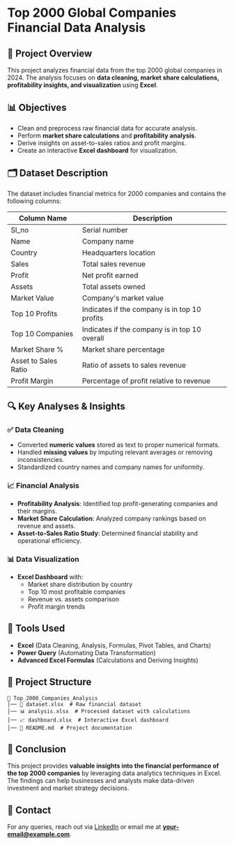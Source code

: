 # Top 2000 Global Companies Financial Data Analysis

## 📌 Project Overview
This project analyzes financial data from the top 2000 global companies in 2024. The analysis focuses on **data cleaning, market share calculations, profitability insights, and visualization** using **Excel**.

## 📊 Objectives
- Clean and preprocess raw financial data for accurate analysis.
- Perform **market share calculations** and **profitability analysis**.
- Derive insights on asset-to-sales ratios and profit margins.
- Create an interactive **Excel dashboard** for visualization.

## 🗂 Dataset Description
The dataset includes financial metrics for 2000 companies and contains the following columns:

| Column Name            | Description                                      |
|------------------------|--------------------------------------------------|
| Sl_no                 | Serial number                                   |
| Name                  | Company name                                    |
| Country               | Headquarters location                           |
| Sales                 | Total sales revenue                             |
| Profit                | Net profit earned                               |
| Assets                | Total assets owned                              |
| Market Value          | Company's market value                          |
| Top 10 Profits        | Indicates if the company is in top 10 profits   |
| Top 10 Companies      | Indicates if the company is in top 10 overall   |
| Market Share %        | Market share percentage                         |
| Asset to Sales Ratio  | Ratio of assets to sales revenue                |
| Profit Margin         | Percentage of profit relative to revenue        |

## 🔍 Key Analyses & Insights
### ✅ Data Cleaning
- Converted **numeric values** stored as text to proper numerical formats.
- Handled **missing values** by imputing relevant averages or removing inconsistencies.
- Standardized country names and company names for uniformity.

### 📈 Financial Analysis
- **Profitability Analysis**: Identified top profit-generating companies and their margins.
- **Market Share Calculation**: Analyzed company rankings based on revenue and assets.
- **Asset-to-Sales Ratio Study**: Determined financial stability and operational efficiency.

### 📊 Data Visualization
- **Excel Dashboard** with:
  - Market share distribution by country
  - Top 10 most profitable companies
  - Revenue vs. assets comparison
  - Profit margin trends

## 🚀 Tools Used
- **Excel** (Data Cleaning, Analysis, Formulas, Pivot Tables, and Charts)
- **Power Query** (Automating Data Transformation)
- **Advanced Excel Formulas** (Calculations and Deriving Insights)

## 📂 Project Structure
```
📁 Top_2000_Companies_Analysis
│── 📜 dataset.xlsx  # Raw financial dataset
│── 📊 analysis.xlsx  # Processed dataset with calculations
│── 📈 dashboard.xlsx  # Interactive Excel dashboard
│── 📄 README.md  # Project documentation
```

## 📌 Conclusion
This project provides **valuable insights into the financial performance of the top 2000 companies** by leveraging data analytics techniques in Excel. The findings can help businesses and analysts make data-driven investment and market strategy decisions.

## 📢 Contact
For any queries, reach out via [LinkedIn](#) or email me at **your-email@example.com**.
